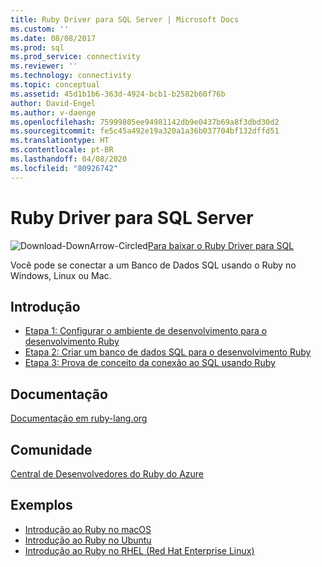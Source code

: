 ```yaml
---
title: Ruby Driver para SQL Server | Microsoft Docs
ms.custom: ''
ms.date: 08/08/2017
ms.prod: sql
ms.prod_service: connectivity
ms.reviewer: ''
ms.technology: connectivity
ms.topic: conceptual
ms.assetid: 45d1b1b6-363d-4924-bcb1-b2582b60f76b
author: David-Engel
ms.author: v-daenge
ms.openlocfilehash: 75999805ee94981142db9e0437b69a8f3dbd30d2
ms.sourcegitcommit: fe5c45a492e19a320a1a36b037704bf132dffd51
ms.translationtype: HT
ms.contentlocale: pt-BR
ms.lasthandoff: 04/08/2020
ms.locfileid: "80926742"
---
```

# <a name="ruby-driver-for-sql-server"></a>Ruby Driver para SQL Server

![Download-DownArrow-Circled](../../ssms/media/download-icon.png)[Para baixar o Ruby Driver para SQL](../sql-connection-libraries.md#anchor-20-drivers-relational-access)

Você pode se conectar a um Banco de Dados SQL usando o Ruby no Windows, Linux ou Mac.   
  
## <a name="getting-started"></a>Introdução  
* [Etapa 1: Configurar o ambiente de desenvolvimento para o desenvolvimento Ruby](step-1-configure-development-environment-for-ruby-development.md)  
* [Etapa 2: Criar um banco de dados SQL para o desenvolvimento Ruby](step-2-create-a-sql-database-for-ruby-development.md)  
* [Etapa 3: Prova de conceito da conexão ao SQL usando Ruby](step-3-proof-of-concept-connecting-to-sql-using-ruby.md)  
  
## <a name="documentation"></a>Documentação  
[Documentação em ruby-lang.org](https://www.ruby-lang.org/en/documentation/)  
  
## <a name="community"></a>Comunidade  
[Central de Desenvolvedores do Ruby do Azure](https://azure.microsoft.com/develop/ruby/)  
  
## <a name="samples"></a>Exemplos
* [Introdução ao Ruby no macOS](https://www.microsoft.com/sql-server/developer-get-started/ruby/mac/)
* [Introdução ao Ruby no Ubuntu](https://www.microsoft.com/sql-server/developer-get-started/ruby/ubuntu/)
* [Introdução ao Ruby no RHEL (Red Hat Enterprise Linux)](https://www.microsoft.com/sql-server/developer-get-started/ruby/rhel/)
